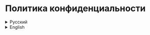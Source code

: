 # Политика конфиденциальности

<details>
   <summary>Русский</summary>

	Последнее обновление: [дата]

	## Введение
	Мы уважаем вашу конфиденциальность и стремимся защитить данные, которые могут быть собраны нашим Discord-ботом. Эта политика конфиденциальности описывает, какие данные собираются, как они используются и как мы защищаем вашу информацию.

	---

	## 1. Какие данные мы собираем?

	### 1.1 Данные, предоставляемые пользователями
	Когда вы взаимодействуете с ботом, мы можем получать следующие данные:
	- **Публичные данные вашего Discord-аккаунта**: ваше имя пользователя, аватар и идентификатор пользователя (User ID).
	- **Данные о сервере**: идентификаторы серверов (Server ID), текстовых и голосовых каналов, в которых используется бот.
	- **Контент взаимодействий**: команды, которые вы отправляете боту, и параметры команд.

	### 1.2 Автоматически собираемые данные
	Бот может собирать технические данные для улучшения своей работы, включая:
	- Статистику использования команд (например, частоту вызова команд).
	- Информацию о сбоях или ошибках в работе.

	---

	## 2. Как мы используем собранные данные?

	Мы используем данные для следующих целей:
	- Обеспечение функциональности бота (например, воспроизведение музыки, управление очередью).
	- Поддержание и улучшение производительности и стабильности бота.
	- Предоставление технической поддержки при возникновении проблем.

	---

	## 3. Хранение данных

	### 3.1 Временное хранение
	Бот не сохраняет данные пользователей и серверов на постоянной основе. Информация, такая как список песен в очереди, хранится временно в памяти и удаляется после завершения работы бота или при его отключении.

	### 3.2 Исключения
	Если для функционирования бота потребуется временно хранить данные (например, для логов ошибок), они будут удалены в течение [укажите срок, например, 30 дней].

	---

	## 4. Раскрытие данных третьим лицам

	Мы не передаём ваши данные третьим лицам, за исключением случаев:
	- Если это требуется по закону.
	- Если это необходимо для защиты наших прав или предотвращения незаконной деятельности.

	---

	## 5. Безопасность данных

	Мы принимаем разумные меры для защиты данных, которые обрабатывает бот:
	- Используем защищённые серверы и протоколы передачи данных.
	- Минимизируем объём обрабатываемой информации.
	- Обновляем зависимости и код бота для устранения уязвимостей.

	---

	## 6. Ваши права

	Вы имеете право:
	- Запросить удаление любых данных, собранных ботом, если они хранятся.
	- Получить разъяснения относительно использования данных.

	Для реализации этих прав свяжитесь с нами по указанным контактам.

	---

	## 7. Контакты

	Если у вас есть вопросы по поводу политики конфиденциальности или работы бота, свяжитесь с нами:
	- **Email**: [ваш_email@example.com]
	- **Discord**: [ваше_имя_пользователя в Discord]

	---

	## 8. Изменения политики конфиденциальности

	Мы оставляем за собой право изменять эту политику конфиденциальности. Все изменения будут опубликованы по следующему адресу: [вставьте ссылку на этот документ].

	---

</details>

<details>
   <summary>English</summary>

	# Privacy Policy

	Last updated: [date]

	## Introduction
	We respect your privacy and are committed to protecting any data collected by our Discord bot. This privacy policy explains what data is collected, how it is used, and how we protect your information.

	---

	## 1. What data do we collect?

	### 1.1 User-provided data
	When you interact with the bot, we may collect the following data:
	- **Public data from your Discord account**: your username, avatar, and user ID.
	- **Server data**: server IDs, text, and voice channels where the bot is used.
	- **Interaction content**: commands you send to the bot and command parameters.

	### 1.2 Automatically collected data
	The bot may collect technical data to improve its performance, including:
	- Command usage statistics (e.g., frequency of commands used).
	- Information about crashes or errors.

	---

	## 2. How do we use the collected data?

	We use the data for the following purposes:
	- To ensure the functionality of the bot (e.g., playing music, managing queues).
	- To maintain and improve the bot’s performance and stability.
	- To provide technical support in case of issues.

	---

	## 3. Data storage

	### 3.1 Temporary storage
	The bot does not store user or server data permanently. Information such as the song queue is stored temporarily in memory and is cleared when the bot stops or disconnects.

	### 3.2 Exceptions
	If temporary storage of data (e.g., error logs) is required for the bot's functionality, it will be deleted within [specify a timeframe, e.g., 30 days].

	---

	## 4. Data sharing with third parties

	We do not share your data with third parties, except in the following cases:
	- When required by law.
	- When necessary to protect our rights or prevent unlawful activity.

	---

	## 5. Data security

	We take reasonable measures to protect the data processed by the bot:
	- Using secure servers and transmission protocols.
	- Minimizing the amount of processed data.
	- Keeping dependencies and the bot’s code up to date to eliminate vulnerabilities.

	---

	## 6. Your rights

	You have the right to:
	- Request the deletion of any data collected by the bot if stored.
	- Receive clarification on how your data is used.

	To exercise these rights, please contact us using the details below.

	---

	## 7. Contact

	If you have any questions about the privacy policy or the bot's functionality, contact us:
	- **Email**: [your_email@example.com]
	- **Discord**: [your Discord username]

	---

	## 8. Changes to the Privacy Policy

	We reserve the right to modify this privacy policy. All changes will be published at the following address: [insert link to this document].
</details>